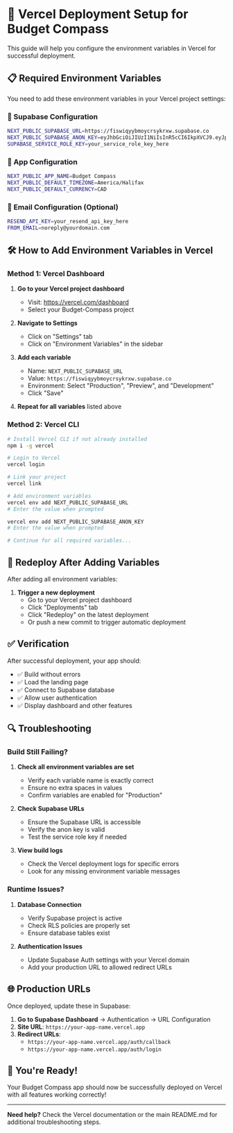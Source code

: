 # 🚀 Vercel Deployment Setup for Budget Compass

This guide will help you configure the environment variables in Vercel for successful deployment.

## 📋 Required Environment Variables

You need to add these environment variables in your Vercel project settings:

### 🔑 Supabase Configuration

```bash
NEXT_PUBLIC_SUPABASE_URL=https://fiswiqyybmoycrsykrxw.supabase.co
NEXT_PUBLIC_SUPABASE_ANON_KEY=eyJhbGciOiJIUzI1NiIsInR5cCI6IkpXVCJ9.eyJpc3MiOiJzdXBhYmFzZSIsInJlZiI6ImZpc3dpcXl5Ym1veWNyc3lrcnh3Iiwicm9sZSI6ImFub24iLCJpYXQiOjE3NTgwMjg4MTMsImV4cCI6MjA3MzYwNDgxM30.qN5zyLKjQYXxX9Ko1hqkd9tdsrpZq03E96SdWSm_-W4
SUPABASE_SERVICE_ROLE_KEY=your_service_role_key_here
```

### 📱 App Configuration

```bash
NEXT_PUBLIC_APP_NAME=Budget Compass
NEXT_PUBLIC_DEFAULT_TIMEZONE=America/Halifax
NEXT_PUBLIC_DEFAULT_CURRENCY=CAD
```

### 📧 Email Configuration (Optional)

```bash
RESEND_API_KEY=your_resend_api_key_here
FROM_EMAIL=noreply@yourdomain.com
```

## 🛠️ How to Add Environment Variables in Vercel

### Method 1: Vercel Dashboard

1. **Go to your Vercel project dashboard**
   - Visit: https://vercel.com/dashboard
   - Select your Budget-Compass project

2. **Navigate to Settings**
   - Click on "Settings" tab
   - Click on "Environment Variables" in the sidebar

3. **Add each variable**
   - Name: `NEXT_PUBLIC_SUPABASE_URL`
   - Value: `https://fiswiqyybmoycrsykrxw.supabase.co`
   - Environment: Select "Production", "Preview", and "Development"
   - Click "Save"

4. **Repeat for all variables** listed above

### Method 2: Vercel CLI

```bash
# Install Vercel CLI if not already installed
npm i -g vercel

# Login to Vercel
vercel login

# Link your project
vercel link

# Add environment variables
vercel env add NEXT_PUBLIC_SUPABASE_URL
# Enter the value when prompted

vercel env add NEXT_PUBLIC_SUPABASE_ANON_KEY
# Enter the value when prompted

# Continue for all required variables...
```

## 🔄 Redeploy After Adding Variables

After adding all environment variables:

1. **Trigger a new deployment**
   - Go to your Vercel project dashboard
   - Click "Deployments" tab
   - Click "Redeploy" on the latest deployment
   - Or push a new commit to trigger automatic deployment

## ✅ Verification

After successful deployment, your app should:

- ✅ Build without errors
- ✅ Load the landing page
- ✅ Connect to Supabase database
- ✅ Allow user authentication
- ✅ Display dashboard and other features

## 🔍 Troubleshooting

### Build Still Failing?

1. **Check all environment variables are set**
   - Verify each variable name is exactly correct
   - Ensure no extra spaces in values
   - Confirm variables are enabled for "Production"

2. **Check Supabase URLs**
   - Ensure the Supabase URL is accessible
   - Verify the anon key is valid
   - Test the service role key if needed

3. **View build logs**
   - Check the Vercel deployment logs for specific errors
   - Look for any missing environment variable messages

### Runtime Issues?

1. **Database Connection**
   - Verify Supabase project is active
   - Check RLS policies are properly set
   - Ensure database tables exist

2. **Authentication Issues**
   - Update Supabase Auth settings with your Vercel domain
   - Add your production URL to allowed redirect URLs

## 🌐 Production URLs

Once deployed, update these in Supabase:

1. **Go to Supabase Dashboard** → Authentication → URL Configuration
2. **Site URL**: `https://your-app-name.vercel.app`
3. **Redirect URLs**: 
   - `https://your-app-name.vercel.app/auth/callback`
   - `https://your-app-name.vercel.app/auth/login`

## 🎉 You're Ready!

Your Budget Compass app should now be successfully deployed on Vercel with all features working correctly!

---

**Need help?** Check the Vercel documentation or the main README.md for additional troubleshooting steps.
